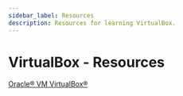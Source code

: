 ```yaml
---
sidebar_label: Resources
description: Resources for learning VirtualBox.
---
```


# VirtualBox - Resources

[Oracle® VM VirtualBox®](https://www.virtualbox.org/manual/UserManual.html)